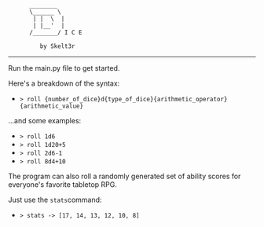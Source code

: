           ________ 
          \______ \
           | |  \  |
           | |__'  |
          /_______/ I C E
                        
             by Skelt3r
             
---

Run the main.py file to get started.

Here's a breakdown of the syntax:
- `> roll {number_of_dice}d{type_of_dice}{arithmetic_operator}{arithmetic_value}`

...and some examples:
- `> roll 1d6`
- `> roll 1d20+5`
- `> roll 2d6-1`
- `> roll 8d4+10`

The program can also roll a randomly generated set of ability scores for everyone's favorite tabletop RPG.

Just use the `stats`command:
- `> stats -> [17, 14, 13, 12, 10, 8]`
